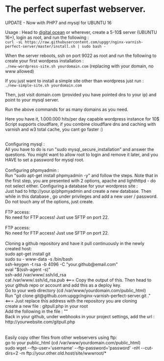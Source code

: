# The perfect superfast webserver.
UPDATE - Now with PHP7 and mysql for UBUNTU 16


Usage :
Head to [digital ocean](https://m.do.co/c/6e83df0e17c6) or wherever, create a 5-10$ server (UBUNTU 16+), login as root, and run the following :
<br>
`curl -sL https://raw.githubusercontent.com/upggr/nginx-varnish-perfect-server/master/install.sh | sudo bash -`

When the server reboots, ssh on port 9022 as root and run the following to create your first wordpess installation :<br>
`./new-wordpress-site.sh yourdomain.com` (replacing with your domain, no www allowed)

If you just want to install a simple site other than wordpress just run :<br> `./new-simple-site.sh yourdomain.com`

Then, just visit domain.com (provided you have pointed dns to your ip) and point to your mysql server.

Run the above commands for as many domains as you need. <br>

Here you have it, 1.000.000 hits/per day capable wordpress instance for 10$
<br>
Script supports cloudflare, if you combine cloudflare dns and caching with varnish and w3 total cache, you cant go faster :)

<br>
Configuring mysql : <br>
All you have to do is run "sudo mysql_secure_installation" and answer the questions. You might want to allow root to login and remove it later, and you HAVE to set a password for mysql root.
<br>
<br>
Configuring phpmyadmin : <br>
Run "sudo apt-get install phpmyadmin -y" and follow the steps. Note that in the first step, you are presented with 2 options, apache and lighthttpd - do not select either.
Configuring a database for your wordpress site : <br>
Just had to http://your.ip/phpmyadmin and create a new database. Then while in this database , go under privileges and add a new user / password. Do not touch any of the options, just create.
<br>
<br>
FTP access: <br>
No need for FTP access! Just use SFTP on port 22.
<br>
<br>
FTP access: <br>
No need for FTP access! Just use SFTP on port 22.
<br>
<br>
Cloning a github repository and have it pull continuously in the newly created host: <br>
sudo apt-get install git<br>
sudo su - www-data -s /bin/bash<br>
ssh-keygen -t rsa -b 4096 -C "your.github@email.com"<br>
eval "$(ssh-agent -s)"<br>
ssh-add /var/www/.ssh/id_rsa<br>
cat /var/www/.ssh/id_rsa.pub  <===  Copy the output of this. Then head to your github repo or account and add this as a deploy key.<br>
Go to your web directory (cd /var/www/yourdomain.com/public_html)<br>
Run "git clone git@github.com:upggr/nginx-varnish-perfect-server.git ." <=== Just replace this address with the repository you are cloning<br>
create a new file : gitpull.php in your root<br>
Add the following in the file : "<?php exec(git pull) ?>"<br>
Back in your github, under webhooks in your project settings, add the url : http://yourwebsite.com/gitpull.php<br>
<br>
<br>
Easily copy other files from other webservers using ftp: <br>
go to your public_html (cd /var/www/yourdomain.com/public_html)<br>
sudo wget --ftp-user='username' --ftp-password='password' -nH --cut-dirs=2 -m ftp://your.other.old.host/site/wwwroot/*<br>
<br>
<br>
